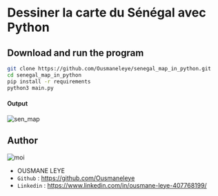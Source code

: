 # Dessiner la carte du Sénégal avec Python

## Download and run the program

```bash
git clone https://github.com/Ousmaneleye/senegal_map_in_python.git
cd senegal_map_in_python
pip install -r requirements
python3 main.py
```
#### Output
![sen_map](https://user-images.githubusercontent.com/74149780/205403646-0aa94556-06c1-44cc-aee3-6716c9e19746.png)


## Author
![moi](https://user-images.githubusercontent.com/74149780/205404113-8389d4d6-6551-4ec4-a95a-56e52f664d93.jpeg)

* OUSMANE LEYE
* `Github` : https://github.com/Ousmaneleye
* `Linkedin` : https://www.linkedin.com/in/ousmane-leye-407768199/
